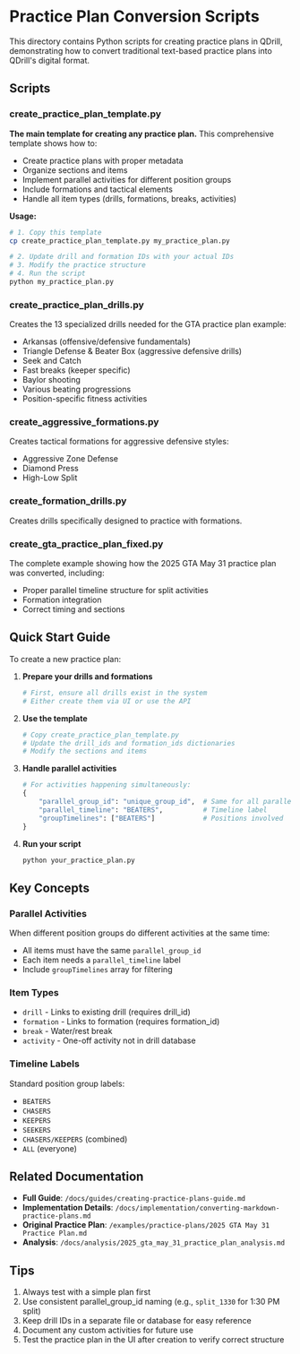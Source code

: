 # Practice Plan Conversion Scripts

This directory contains Python scripts for creating practice plans in QDrill, demonstrating how to convert traditional text-based practice plans into QDrill's digital format.

## Scripts

### create_practice_plan_template.py
**The main template for creating any practice plan.** This comprehensive template shows how to:
- Create practice plans with proper metadata
- Organize sections and items
- Implement parallel activities for different position groups
- Include formations and tactical elements
- Handle all item types (drills, formations, breaks, activities)

**Usage:**
```bash
# 1. Copy this template
cp create_practice_plan_template.py my_practice_plan.py

# 2. Update drill and formation IDs with your actual IDs
# 3. Modify the practice structure
# 4. Run the script
python my_practice_plan.py
```

### create_practice_plan_drills.py
Creates the 13 specialized drills needed for the GTA practice plan example:
- Arkansas (offensive/defensive fundamentals)
- Triangle Defense & Beater Box (aggressive defensive drills)
- Seek and Catch
- Fast breaks (keeper specific)
- Baylor shooting
- Various beating progressions
- Position-specific fitness activities

### create_aggressive_formations.py
Creates tactical formations for aggressive defensive styles:
- Aggressive Zone Defense
- Diamond Press
- High-Low Split

### create_formation_drills.py
Creates drills specifically designed to practice with formations.

### create_gta_practice_plan_fixed.py
The complete example showing how the 2025 GTA May 31 practice plan was converted, including:
- Proper parallel timeline structure for split activities
- Formation integration
- Correct timing and sections

## Quick Start Guide

To create a new practice plan:

1. **Prepare your drills and formations**
   ```python
   # First, ensure all drills exist in the system
   # Either create them via UI or use the API
   ```

2. **Use the template**
   ```python
   # Copy create_practice_plan_template.py
   # Update the drill_ids and formation_ids dictionaries
   # Modify the sections and items
   ```

3. **Handle parallel activities**
   ```python
   # For activities happening simultaneously:
   {
       "parallel_group_id": "unique_group_id",  # Same for all parallel items
       "parallel_timeline": "BEATERS",          # Timeline label
       "groupTimelines": ["BEATERS"]            # Positions involved
   }
   ```

4. **Run your script**
   ```bash
   python your_practice_plan.py
   ```

## Key Concepts

### Parallel Activities
When different position groups do different activities at the same time:
- All items must have the same `parallel_group_id`
- Each item needs a `parallel_timeline` label
- Include `groupTimelines` array for filtering

### Item Types
- `drill` - Links to existing drill (requires drill_id)
- `formation` - Links to formation (requires formation_id)  
- `break` - Water/rest break
- `activity` - One-off activity not in drill database

### Timeline Labels
Standard position group labels:
- `BEATERS`
- `CHASERS`
- `KEEPERS`
- `SEEKERS`
- `CHASERS/KEEPERS` (combined)
- `ALL` (everyone)

## Related Documentation

- **Full Guide**: `/docs/guides/creating-practice-plans-guide.md`
- **Implementation Details**: `/docs/implementation/converting-markdown-practice-plans.md`
- **Original Practice Plan**: `/examples/practice-plans/2025 GTA May 31 Practice Plan.md`
- **Analysis**: `/docs/analysis/2025_gta_may_31_practice_plan_analysis.md`

## Tips

1. Always test with a simple plan first
2. Use consistent parallel_group_id naming (e.g., `split_1330` for 1:30 PM split)
3. Keep drill IDs in a separate file or database for easy reference
4. Document any custom activities for future use
5. Test the practice plan in the UI after creation to verify correct structure
